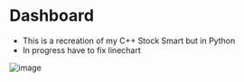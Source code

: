 # Dashboard
- This is a recreation of my C++ Stock Smart but in Python
- In progress have to fix linechart

![image](https://github.com/luis0o2/Dashboard/assets/59019460/9f95080d-81bf-417f-ad8c-aef41ed88299)
